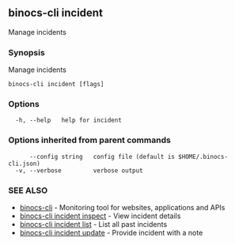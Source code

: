 ## binocs-cli incident

Manage incidents

### Synopsis

Manage incidents

```
binocs-cli incident [flags]
```

### Options

```
  -h, --help   help for incident
```

### Options inherited from parent commands

```
      --config string   config file (default is $HOME/.binocs-cli.json)
  -v, --verbose         verbose output
```

### SEE ALSO

* [binocs-cli](binocs-cli.md)	 - Monitoring tool for websites, applications and APIs
* [binocs-cli incident inspect](binocs-cli_incident_inspect.md)	 - View incident details
* [binocs-cli incident list](binocs-cli_incident_list.md)	 - List all past incidents
* [binocs-cli incident update](binocs-cli_incident_update.md)	 - Provide incident with a note

